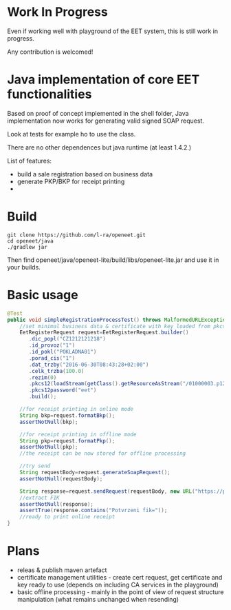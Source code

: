 # Work In Progress
Even if working well with playground of the EET system, this is still work in progress.

Any contribution is welcomed!


# Java implementation of core EET functionalities
Based on proof of concept implemented in the shell folder, Java implementation now works for generating valid signed SOAP request.

Look at tests for example ho to use the class.

There are no other dependences but java runtime (at least 1.4.2.)

List of features:

* build a sale registration based on business data
* generate PKP/BKP for receipt printing
* 


# Build 
```
git clone https://github.com/l-ra/openeet.git
cd openeet/java
./gradlew jar
```
Then find openeet/java/openeet-lite/build/libs/openeet-lite.jar and use it in your builds.


# Basic usage

```java
@Test
public void simpleRegistrationProcessTest() throws MalformedURLException, IOException{
    //set minimal business data & certificate with key loaded from pkcs12 file
	EetRegisterRequest request=EetRegisterRequest.builder()
	   .dic_popl("CZ1212121218")
	   .id_provoz("1")
	   .id_pokl("POKLADNA01")
	   .porad_cis("1")
	   .dat_trzby("2016-06-30T08:43:28+02:00")
	   .celk_trzba(100.0)
	   .rezim(0)
	   .pkcs12(loadStream(getClass().getResourceAsStream("/01000003.p12")))
	   .pkcs12password("eet")
	   .build();

	//for receipt printing in online mode
	String bkp=request.formatBkp();
	assertNotNull(bkp);

	//for receipt printing in offline mode
	String pkp=request.formatPkp();
	assertNotNull(pkp);
	//the receipt can be now stored for offline processing

	//try send
	String requestBody=request.generateSoapRequest();
	assertNotNull(requestBody);

	String response=request.sendRequest(requestBody, new URL("https://pg.eet.cz:443/eet/services/EETServiceSOAP/v2"));
	//extract FIK
	assertNotNull(response);
	assertTrue(response.contains("Potvrzeni fik="));
	//ready to print online receipt
}
```

# Plans

* releas & publish maven artefact
* certificate management utilities - create cert request, get certificate and key ready to use (depends on including CA services in the playground)
* basic offline processing - mainly in the point of view of request structure manipulation (what remains unchanged when resending)

